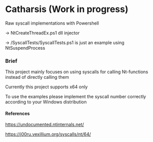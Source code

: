 # Catharsis (Work in progress)
Raw syscall implementations with Powershell

-> NtCreateThreadEx.ps1 dll injector 

-> /SyscallTests/SyscallTests.ps1 is just an example using NtSuspendProcess 




### Brief 
This project mainly focuses on using syscalls for calling Nt-functions instead of directly calling them 

Currently this project supports x64 only 

To use the examples please implement the syscall number correctly according to your Windows distribution


#### References


https://undocumented.ntinternals.net/

https://j00ru.vexillium.org/syscalls/nt/64/




